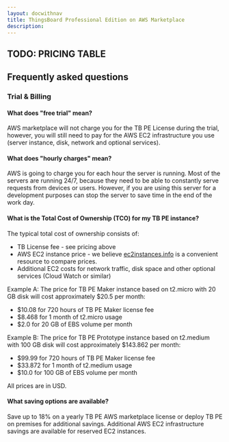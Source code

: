 ```yaml
---
layout: docwithnav
title: ThingsBoard Professional Edition on AWS Marketplace
description: 
---
```


## TODO: PRICING TABLE

## Frequently asked questions

### Trial & Billing

#### What does "free trial" mean?

AWS marketplace will not charge you for the TB PE License during the trial, however, you will still need to pay for the AWS EC2 infrastructure you use (server instance, disk, network and optional services).  

#### What does "hourly charges" mean?

AWS is going to charge you for each hour the server is running. Most of the servers are running 24/7, because they need to be able to constantly serve requests from devices or users. 
However, if you are using this server for a development purposes can stop the server to save time in the end of the work day.

#### What is the Total Cost of Ownership (TCO) for my TB PE instance? 

The typical total cost of ownership consists of:

* TB License fee - see pricing above
* AWS EC2 instance price - we believe [ec2instances.info](https://www.ec2instances.info/) is a convenient resource to compare prices.
* Additional EC2 costs for network traffic, disk space and other optional services (Cloud Watch or similar)

Example A: The price for TB PE Maker instance based on t2.micro with 20 GB disk will cost approximately $20.5 per month:
 
* $10.08 for 720 hours of TB PE Maker license fee  
* $8.468 for 1 month of t2.micro usage
* $2.0 for 20 GB of EBS volume per month

Example B: The price for TB PE Prototype instance based on t2.medium with 100 GB disk will cost approximately $143.862 per month:

* $99.99 for 720 hours of TB PE Maker license fee  
* $33.872 for 1 month of t2.medium usage
* $10.0 for 100 GB of EBS volume per month      

All prices are in USD.

#### What saving options are available?

Save up to 18% on a yearly TB PE AWS marketplace license or deploy TB PE on premises for additional savings. 
Additional AWS EC2 infrastructure savings are available for reserved EC2 instances.









